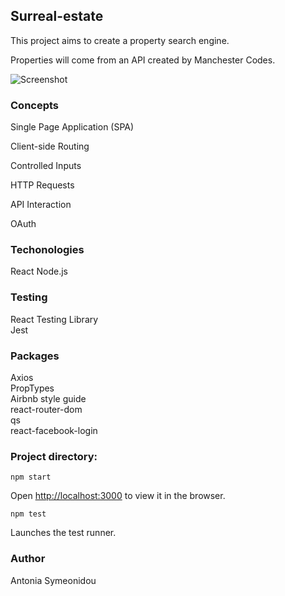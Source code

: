 ## Surreal-estate

This project aims to create a property search engine.

Properties will come from an API created by Manchester Codes.

![Screenshot]()

### Concepts

  Single Page Application (SPA)

  Client-side Routing

  Controlled Inputs

  HTTP Requests

  API Interaction

  OAuth

### Techonologies

React
Node.js

### Testing

React Testing Library<br />
Jest

### Packages

Axios<br />
PropTypes<br />
Airbnb style guide<br />
react-router-dom<br />
qs<br />
react-facebook-login


### Project directory:

`npm start`

Open [http://localhost:3000](http://localhost:3000) to view it in the browser.

`npm test`

Launches the test runner.<br />

### Author

Antonia Symeonidou
